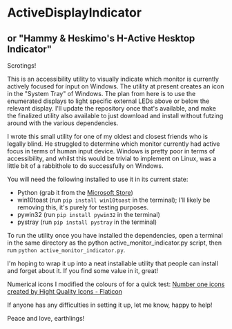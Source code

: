 # ActiveDisplayIndicator
## or "Hammy & Heskimo's H-Active Hesktop Indicator"

Scrotings!

This is an accessibility utility to visually indicate which monitor is currently actively focused for input on Windows. The utility at present creates an icon in the "System Tray" of Windows. The plan from here is to use the enumerated displays to light specific external LEDs above or below the relevant display. I'll update the repository once that's available, and make the finalized utility also available to just download and install without futzing around with the various dependencies.

I wrote this small utility for one of my oldest and closest friends who is legally blind. He struggled to determine which monitor currently had active focus in terms of human input device. Windows is pretty poor in terms of accessibility, and whilst this would be trivial to implement on Linux, was a little bit of a rabbithole to do successfully on Windows.

You will need the following installed to use it in its current state:

- Python (grab it from the [Microsoft Store](https://www.microsoft.com/store/productId/9NCVDN91XZQP?ocid=pdpshare))
- win10toast (run `pip install win10toast` in the terminal); I'll likely be removing this, it's purely for testing purposes.
- pywin32 (run `pip install pywin32` in the terminal)
- pystray (run `pip install pystray` in the terminal)

To run the utility once you have installed the dependencies, open a terminal in the same directory as the python active_monitor_indicator.py script, then run `python active_monitor_indicator.py`.

I'm hoping to wrap it up into a neat installable utility that people can install and forget about it. If you find some value in it, great!

Numerical icons I modified the colours of for a quick test: <a href="https://www.flaticon.com/free-icons/number-one" title="number one icons">Number one icons created by Hight Quality Icons - Flaticon</a>

If anyone has any difficulties in setting it up, let me know, happy to help!

Peace and love, earthlings!
